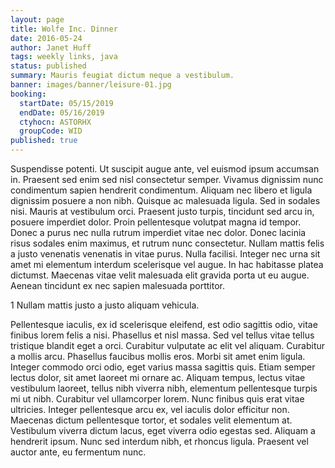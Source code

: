 ```yaml
---
layout: page
title: Wolfe Inc. Dinner
date: 2016-05-24
author: Janet Huff
tags: weekly links, java
status: published
summary: Mauris feugiat dictum neque a vestibulum.
banner: images/banner/leisure-01.jpg
booking:
  startDate: 05/15/2019
  endDate: 05/16/2019
  ctyhocn: ASTORHX
  groupCode: WID
published: true
---
```

Suspendisse potenti. Ut suscipit augue ante, vel euismod ipsum accumsan in. Praesent sed enim sed nisl consectetur semper. Vivamus dignissim nunc condimentum sapien hendrerit condimentum. Aliquam nec libero et ligula dignissim posuere a non nibh. Quisque ac malesuada ligula. Sed in sodales nisi.
Mauris at vestibulum orci. Praesent justo turpis, tincidunt sed arcu in, posuere imperdiet dolor. Proin pellentesque volutpat magna id tempor. Donec a purus nec nulla rutrum imperdiet vitae nec dolor. Donec lacinia risus sodales enim maximus, et rutrum nunc consectetur. Nullam mattis felis a justo venenatis venenatis in vitae purus. Nulla facilisi. Integer nec urna sit amet mi elementum interdum scelerisque vel augue. In hac habitasse platea dictumst. Maecenas vitae velit malesuada elit gravida porta ut eu augue. Aenean tincidunt ex nec sapien malesuada porttitor.

1 Nullam mattis justo a justo aliquam vehicula.

Pellentesque iaculis, ex id scelerisque eleifend, est odio sagittis odio, vitae finibus lorem felis a nisi. Phasellus et nisl massa. Sed vel tellus vitae tellus tristique blandit eget a orci. Curabitur vulputate ac elit vel aliquam. Curabitur a mollis arcu. Phasellus faucibus mollis eros. Morbi sit amet enim ligula.
Integer commodo orci odio, eget varius massa sagittis quis. Etiam semper lectus dolor, sit amet laoreet mi ornare ac. Aliquam tempus, lectus vitae vestibulum laoreet, tellus nibh viverra nibh, elementum pellentesque turpis mi ut nibh. Curabitur vel ullamcorper lorem. Nunc finibus quis erat vitae ultricies. Integer pellentesque arcu ex, vel iaculis dolor efficitur non. Maecenas dictum pellentesque tortor, et sodales velit elementum at. Vestibulum viverra dictum lacus, eget viverra odio egestas sed. Aliquam a hendrerit ipsum. Nunc sed interdum nibh, et rhoncus ligula. Praesent vel auctor ante, eu fermentum nunc.
